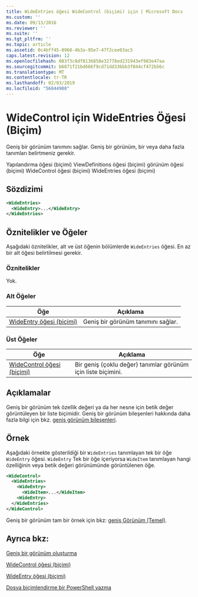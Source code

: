 ```yaml
---
title: WideEntries öğesi WideControl (biçimi) için | Microsoft Docs
ms.custom: ''
ms.date: 09/13/2016
ms.reviewer: ''
ms.suite: ''
ms.tgt_pltfrm: ''
ms.topic: article
ms.assetid: 0c4bff45-0960-4b3a-95e7-47f2cee03ac5
caps.latest.revision: 12
ms.openlocfilehash: 083f3c8df8136858e32778ed231943ef983e47aa
ms.sourcegitcommit: b6871f21bd666f9cd71dd336bb3f844cf472b56c
ms.translationtype: MT
ms.contentlocale: tr-TR
ms.lasthandoff: 02/03/2019
ms.locfileid: "56844908"
---
```

# <a name="wideentries-element-for-widecontrol-format"></a>WideControl için WideEntries Öğesi (Biçim)

Geniş bir görünüm tanımını sağlar. Geniş bir görünüm, bir veya daha fazla tanımları belirtmeniz gerekir.

Yapılandırma öğesi (biçimi) ViewDefinitions öğesi (biçimi) görünüm öğesi (biçimi) WideControl öğesi (biçimi) WideEntries öğesi (biçimi)

## <a name="syntax"></a>Sözdizimi

```xml
<WideEntries>
  <WideEntry>...</WideEntry>
</WideEntries>

```

## <a name="attributes-and-elements"></a>Öznitelikler ve Öğeler

Aşağıdaki öznitelikler, alt ve üst öğenin bölümlerde `WideEntries` öğesi. En az bir alt öğesi belirtilmesi gerekir.

### <a name="attributes"></a>Öznitelikler

Yok.

### <a name="child-elements"></a>Alt Öğeler

|Öğe|Açıklama|
|-------------|-----------------|
|[WideEntry öğesi (biçimi)](./wideentry-element-for-widecontrol-format.md)|Geniş bir görünüm tanımını sağlar.|

### <a name="parent-elements"></a>Üst Öğeler

|Öğe|Açıklama|
|-------------|-----------------|
|[WideControl öğesi (biçimi)](./widecontrol-element-format.md)|Bir geniş (çoklu değer) tanımlar görünüm için liste biçimini.|

## <a name="remarks"></a>Açıklamalar

Geniş bir görünüm tek özellik değeri ya da her nesne için betik değer görüntüleyen bir liste biçimidir. Geniş bir görünüm bileşenleri hakkında daha fazla bilgi için bkz. [geniş görünüm bileşenleri](./creating-a-wide-view.md).

## <a name="example"></a>Örnek

Aşağıdaki örnekte gösterildiği bir `WideEntries` tanımlayan tek bir öğe `WideEntry` öğesi. `WideEntry` Tek bir öğe içeriyorsa `WideItem` tanımlayan hangi özelliğinin veya betik değeri görünümünde görüntülenen öğe.

```xml
<WideControl>
  <WideEntries>
    <WideEntry>
      <WideItem>...</WideItem>
    <WideEntry>
  </WideEntries>
</WideControl>
```

Geniş bir görünüm tam bir örnek için bkz: [geniş Görünüm (Temel)](./wide-view-basic.md).

## <a name="see-also"></a>Ayrıca bkz:

[Geniş bir görünüm oluşturma](./creating-a-wide-view.md)

[WideControl öğesi (biçimi)](./widecontrol-element-format.md)

[WideEntry öğesi (biçimi)](./wideentry-element-for-widecontrol-format.md)

[Dosya biçimlendirme bir PowerShell yazma](./writing-a-powershell-formatting-file.md)
